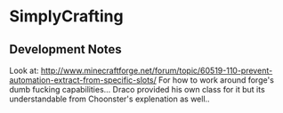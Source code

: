 # SimplyCrafting
## Development Notes
Look at:
http://www.minecraftforge.net/forum/topic/60519-110-prevent-automation-extract-from-specific-slots/
For how to work around forge's dumb fucking capabilities...
Draco provided his own class for it but its understandable from Choonster's explenation as well..
